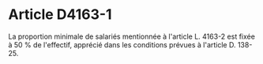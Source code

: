 # Article D4163-1

 

La proportion minimale de salariés mentionnée à l'article L. 4163-2 est fixée à 50 % de l'effectif, apprécié dans les conditions prévues à l'article D. 138-25.